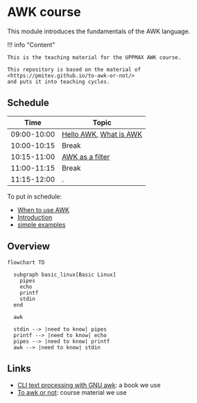 # AWK course

This module introduces the fundamentals of the AWK language. 

!!! info "Content"

    This is the teaching material for the UPPMAX AWK course.

    This repository is based on the material of <https://pmitev.github.io/to-awk-or-not/>
    and puts it into teaching cycles.
    
## Schedule

Time          | Topic
--------------|-------------------------------
09:00-10:00   | [Hello AWK](hello_awk.md), [What is AWK](what_is_awk.md)
10:00-10:15   | Break
10:15-11:00   | [AWK as a filter](awk_as_a_filter.md)
11:00-11:15   | Break
11:15-12:00   | .

To put in schedule:

 * [When to use AWK](when_to_use_awk.md)
 * [Introduction](introduction.md)
 * [simple examples](simple_examples.md)

## Overview

```mermaid
flowchart TD

  subgraph basic_linux[Basic Linux]
    pipes
    echo
    printf
    stdin
  end

  awk

  stdin --> |need to know| pipes
  printf --> |need to know| echo
  pipes --> |need to know| printf
  awk --> |need to know| stdin
```

## Links

 * [CLI text processing with GNU awk](https://learnbyexample.github.io/learn_gnuawk/): a book we use
 * [To awk or not](https://pmitev.github.io/to-awk-or-not): course material we use


